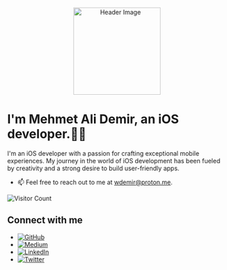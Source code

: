 <div align="center" style="margin-top: 20px;">
  <img src="https://i.imgur.com/OEo3tLg.png" alt="Header Image" style="width: 200px;" />
</div>

# I'm Mehmet Ali Demir, an iOS developer.👋🏻

I'm an iOS developer with a passion for crafting exceptional mobile experiences. My journey in the world of iOS development has been fueled by creativity and a strong desire to build user-friendly apps.

- 📫 Feel free to reach out to me at [wdemir@proton.me](mailto:wdemir@proton.me).

![Visitor Count](https://visitor-badge.laobi.icu/badge?page_id=maapp)

## Connect with me

- [![GitHub](https://img.shields.io/badge/GitHub-%2312100E?style=for-the-badge&logo=github&logoColor=white)](https://github.com/mehmetalidemir)
- [![Medium](https://img.shields.io/badge/Medium-12100E?style=for-the-badge&logo=medium&logoColor=white)](https://medium.com/@mehmetali_demir)
- [![LinkedIn](https://img.shields.io/badge/LinkedIn-%230077B5.svg?&style=for-the-badge&logo=linkedin&logoColor=white)](https://linkedin.com/in/mehmetalidemir)
- [![Twitter](https://img.shields.io/twitter/follow/mehmetalidev?logo=twitter&style=for-the-badge&color=0891b2&labelColor=1c1917)](https://www.twitter.com/mehmetalidev)
